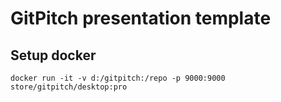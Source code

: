 # GitPitch presentation template

## Setup docker
```
docker run -it -v d:/gitpitch:/repo -p 9000:9000 store/gitpitch/desktop:pro
```
